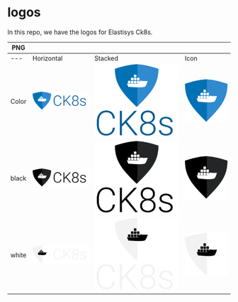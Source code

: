 # logos
In this repo, we have the logos for Elastisys Ck8s. 

PNG | | | | 
------ |------ |------ |------ | 
---|Horizontal | Stacked | Icon
Color  |![](https://github.com/elastisys/logos/blob/main/png/blue/logo%20blue%20text%201x.png?raw=true)|![](https://github.com/elastisys/logos/blob/main/png/blue/Blue%20logo%202x%20(1).png?raw=true)| ![](https://github.com/elastisys/logos/blob/main/png/blue/logo%20blue%201x.png?raw=true)| 
black  |![](https://github.com/elastisys/logos/blob/main/png/black/logo%20black%20text%201x.png?raw=true)|![](https://github.com/elastisys/logos/blob/main/png/black/Black%20logo%202x%20(1).png?raw=true)| ![](https://github.com/elastisys/logos/blob/main/png/black/logo%20black%201x%20(1).png?raw=true)
white  |![](https://github.com/elastisys/logos/blob/main/png/white/logo%20white%20text%201x.png?raw=true)|![](https://github.com/elastisys/logos/blob/main/png/white/White%20logo%202x%20(1).png?raw=true)|![](https://github.com/elastisys/logos/blob/main/png/white/logo%20white%201x%20(2).png?raw=true)




